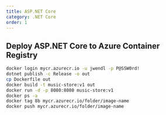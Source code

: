 ```yaml
---
title: ASP.NET Core
category: .NET Core
order: 1
---
```


## Deploy ASP.NET Core to Azure Container Registry
``` bash
docker login mycr.azurecr.io -u jwendl -p P@SSW0rd!
dotnet publish -c Release -o out
cp Dockerfile out
docker build -t music-store:v1 out
docker run -d -p 8080:8080 music-store:v1
docker ps -a
docker tag 8b mycr.azurecr.io/folder/image-name
docker push mycr.azurecr.io/folder/image-name
```

